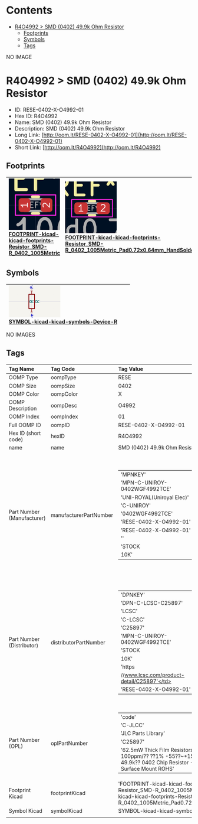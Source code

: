 



Contents
========

* [R4O4992 > SMD (0402) 49.9k Ohm Resistor](#r4o4992--smd-0402-499k-ohm-resistor)
	* [Footprints](#footprints)
	* [Symbols](#symbols)
	* [Tags](#tags)
  
NO IMAGE  
# R4O4992 > SMD (0402) 49.9k Ohm Resistor

- ID: RESE-0402-X-O4992-01
- Hex ID: R4O4992
- Name: SMD (0402) 49.9k Ohm Resistor
- Description: SMD (0402) 49.9k Ohm Resistor
- Long Link: [http://oom.lt/RESE-0402-X-O4992-01](http://oom.lt/RESE-0402-X-O4992-01)
- Short Link: [http://oom.lt/R4O4992](http://oom.lt/R4O4992)

## Footprints
  

|[![](https://raw.githubusercontent.com/oomlout/oomlout_OOMP_eda_V2/main/FOOTPRINT/kicad/kicad-footprints/Resistor_SMD/R_0402_1005Metric/image_140.png)<br>FOOTPRINT-kicad-kicad-footprints-Resistor_SMD-R_0402_1005Metric](https://github.com/oomlout/oomlout_OOMP_eda_V2/tree/main/FOOTPRINT/kicad/kicad-footprints/Resistor_SMD/R_0402_1005Metric/)|[![](https://raw.githubusercontent.com/oomlout/oomlout_OOMP_eda_V2/main/FOOTPRINT/kicad/kicad-footprints/Resistor_SMD/R_0402_1005Metric_Pad0.72x0.64mm_HandSolder/image_140.png)<br>FOOTPRINT-kicad-kicad-footprints-Resistor_SMD-R_0402_1005Metric_Pad0.72x0.64mm_HandSolder](https://github.com/oomlout/oomlout_OOMP_eda_V2/tree/main/FOOTPRINT/kicad/kicad-footprints/Resistor_SMD/R_0402_1005Metric_Pad0.72x0.64mm_HandSolder/)||
| :--- | :--- | :--- |

## Symbols
  

|[![](https://raw.githubusercontent.com/oomlout/oomlout_OOMP_eda_V2/main/SYMBOL/kicad/kicad-symbols/Device/R/image_140.png)<br>SYMBOL-kicad-kicad-symbols-Device-R](https://github.com/oomlout/oomlout_OOMP_eda_V2/tree/main/SYMBOL/kicad/kicad-symbols/Device/R/)|||
| :--- | :--- | :--- |
  
NO IMAGES  
## Tags
  

|Tag Name|Tag Code|Tag Value|
| :--- | :--- | :--- |
|OOMP Type|oompType|RESE|
|OOMP Size|oompSize|0402|
|OOMP Color|oompColor|X|
|OOMP Description|oompDesc|O4992|
|OOMP Index|oompIndex|01|
|Full OOMP ID|oompID|RESE-0402-X-O4992-01|
|Hex ID (short code)|hexID|R4O4992|
|name|name|SMD (0402) 49.9k Ohm Resistor|
|Part Number (Manufacturer)|manufacturerPartNumber|<table><tr><td>'MPNKEY'</td></tr><tr><td> 'MPN-C-UNIROY-0402WGF4992TCE'</td><td> 'MANUFACTURER'</td></tr><tr><td> 'UNI-ROYAL(Uniroyal Elec)'</td><td> 'MANUCODE'</td></tr><tr><td> 'C-UNIROY'</td><td> 'MPN'</td></tr><tr><td> '0402WGF4992TCE'</td><td> 'OOMPIDPARTIAL'</td></tr><tr><td> 'RESE-0402-X-O4992-01'</td><td> 'OOMPID'</td></tr><tr><td> 'RESE-0402-X-O4992-01'</td><td> 'LINK'</td></tr><tr><td> ''</td><td> 'tags'</td></tr><tr><td> 'STOCK</td></tr><tr><td>10K'</td></tr></table></td><td> <table><tr><td>'MPNKEY'</td></tr><tr><td> 'MPN-C-LIZELE-CR0402FF4992G'</td><td> 'MANUFACTURER'</td></tr><tr><td> 'LIZ Elec'</td><td> 'MANUCODE'</td></tr><tr><td> 'C-LIZELE'</td><td> 'MPN'</td></tr><tr><td> 'CR0402FF4992G'</td><td> 'OOMPIDPARTIAL'</td></tr><tr><td> 'RESE-0402-X-O4992-01'</td><td> 'OOMPID'</td></tr><tr><td> 'RESE-0402-X-O4992-01'</td><td> 'LINK'</td></tr><tr><td> ''</td><td> 'tags'</td></tr><tr><td> 'STOCK</td></tr><tr><td>1K'</td></tr></table></td><td> <table><tr><td>'MPNKEY'</td></tr><tr><td> 'MPN-C-RALEC-RTT024992FTH'</td><td> 'MANUFACTURER'</td></tr><tr><td> 'RALEC'</td><td> 'MANUCODE'</td></tr><tr><td> 'C-RALEC'</td><td> 'MPN'</td></tr><tr><td> 'RTT024992FTH'</td><td> 'OOMPIDPARTIAL'</td></tr><tr><td> 'RESE-0402-X-O4992-01'</td><td> 'OOMPID'</td></tr><tr><td> 'RESE-0402-X-O4992-01'</td><td> 'LINK'</td></tr><tr><td> ''</td><td> 'tags'</td></tr><tr><td> </td></tr></table></td><td> <table><tr><td>'MPNKEY'</td></tr><tr><td> 'MPN-C-YAGEO-RC0402FR-0749K9L'</td><td> 'MANUFACTURER'</td></tr><tr><td> 'YAGEO'</td><td> 'MANUCODE'</td></tr><tr><td> 'C-YAGEO'</td><td> 'MPN'</td></tr><tr><td> 'RC0402FR-0749K9L'</td><td> 'OOMPIDPARTIAL'</td></tr><tr><td> 'RESE-0402-X-O4992-01'</td><td> 'OOMPID'</td></tr><tr><td> 'RESE-0402-X-O4992-01'</td><td> 'LINK'</td></tr><tr><td> ''</td><td> 'tags'</td></tr><tr><td> 'STOCK</td></tr><tr><td>10K'</td></tr></table></td><td> <table><tr><td>'MPNKEY'</td></tr><tr><td> 'MPN-C-FHGUAN-RC-02W4992FT'</td><td> 'MANUFACTURER'</td></tr><tr><td> 'FH (Guangdong Fenghua Advanced Tech)'</td><td> 'MANUCODE'</td></tr><tr><td> 'C-FHGUAN'</td><td> 'MPN'</td></tr><tr><td> 'RC-02W4992FT'</td><td> 'OOMPIDPARTIAL'</td></tr><tr><td> 'RESE-0402-X-O4992-01'</td><td> 'OOMPID'</td></tr><tr><td> 'RESE-0402-X-O4992-01'</td><td> 'LINK'</td></tr><tr><td> ''</td><td> 'tags'</td></tr><tr><td> 'STOCK</td></tr><tr><td>1K'</td></tr></table></td><td> <table><tr><td>'MPNKEY'</td></tr><tr><td> 'MPN-C-TAITEC-RM04FTN4992'</td><td> 'MANUFACTURER'</td></tr><tr><td> 'TA-I Tech'</td><td> 'MANUCODE'</td></tr><tr><td> 'C-TAITEC'</td><td> 'MPN'</td></tr><tr><td> 'RM04FTN4992'</td><td> 'OOMPIDPARTIAL'</td></tr><tr><td> 'RESE-0402-X-O4992-01'</td><td> 'OOMPID'</td></tr><tr><td> 'RESE-0402-X-O4992-01'</td><td> 'LINK'</td></tr><tr><td> ''</td><td> 'tags'</td></tr><tr><td> </td></tr></table></td><td> <table><tr><td>'MPNKEY'</td></tr><tr><td> 'MPN-C-WALSIN-WR04X4992FTL'</td><td> 'MANUFACTURER'</td></tr><tr><td> 'Walsin Tech Corp'</td><td> 'MANUCODE'</td></tr><tr><td> 'C-WALSIN'</td><td> 'MPN'</td></tr><tr><td> 'WR04X4992FTL'</td><td> 'OOMPIDPARTIAL'</td></tr><tr><td> 'RESE-0402-X-O4992-01'</td><td> 'OOMPID'</td></tr><tr><td> 'RESE-0402-X-O4992-01'</td><td> 'LINK'</td></tr><tr><td> ''</td><td> 'tags'</td></tr><tr><td> 'STOCK</td></tr><tr><td>1K'</td></tr></table></td><td> <table><tr><td>'MPNKEY'</td></tr><tr><td> 'MPN-C-KOASPE-RK73H1ETTP4992F'</td><td> 'MANUFACTURER'</td></tr><tr><td> 'KOA Speer Elec'</td><td> 'MANUCODE'</td></tr><tr><td> 'C-KOASPE'</td><td> 'MPN'</td></tr><tr><td> 'RK73H1ETTP4992F'</td><td> 'OOMPIDPARTIAL'</td></tr><tr><td> 'RESE-0402-X-O4992-01'</td><td> 'OOMPID'</td></tr><tr><td> 'RESE-0402-X-O4992-01'</td><td> 'LINK'</td></tr><tr><td> ''</td><td> 'tags'</td></tr><tr><td> </td></tr></table></td><td> <table><tr><td>'MPNKEY'</td></tr><tr><td> 'MPN-C-YAGEO-AC0402FR-0749K9L'</td><td> 'MANUFACTURER'</td></tr><tr><td> 'YAGEO'</td><td> 'MANUCODE'</td></tr><tr><td> 'C-YAGEO'</td><td> 'MPN'</td></tr><tr><td> 'AC0402FR-0749K9L'</td><td> 'OOMPIDPARTIAL'</td></tr><tr><td> 'RESE-0402-X-O4992-01'</td><td> 'OOMPID'</td></tr><tr><td> 'RESE-0402-X-O4992-01'</td><td> 'LINK'</td></tr><tr><td> ''</td><td> 'tags'</td></tr><tr><td> 'STOCK</td></tr><tr><td>1K'</td></tr></table></td><td> <table><tr><td>'MPNKEY'</td></tr><tr><td> 'MPN-C-TAITEC-RMS04FT4992'</td><td> 'MANUFACTURER'</td></tr><tr><td> 'TA-I Tech'</td><td> 'MANUCODE'</td></tr><tr><td> 'C-TAITEC'</td><td> 'MPN'</td></tr><tr><td> 'RMS04FT4992'</td><td> 'OOMPIDPARTIAL'</td></tr><tr><td> 'RESE-0402-X-O4992-01'</td><td> 'OOMPID'</td></tr><tr><td> 'RESE-0402-X-O4992-01'</td><td> 'LINK'</td></tr><tr><td> ''</td><td> 'tags'</td></tr><tr><td> 'STOCK</td></tr><tr><td>1K'</td></tr></table></td><td> <table><tr><td>'MPNKEY'</td></tr><tr><td> 'MPN-C-MULTIC-MCMR04X4992FTL'</td><td> 'MANUFACTURER'</td></tr><tr><td> 'Multicomp'</td><td> 'MANUCODE'</td></tr><tr><td> 'C-MULTIC'</td><td> 'MPN'</td></tr><tr><td> 'MCMR04X4992FTL'</td><td> 'OOMPIDPARTIAL'</td></tr><tr><td> 'RESE-0402-X-O4992-01'</td><td> 'OOMPID'</td></tr><tr><td> 'RESE-0402-X-O4992-01'</td><td> 'LINK'</td></tr><tr><td> ''</td><td> 'tags'</td></tr><tr><td> 'STOCK</td></tr><tr><td>1K'</td></tr></table></td><td> <table><tr><td>'MPNKEY'</td></tr><tr><td> 'MPN-C-VIKING-ARG02FTC4992'</td><td> 'MANUFACTURER'</td></tr><tr><td> 'Viking Tech'</td><td> 'MANUCODE'</td></tr><tr><td> 'C-VIKING'</td><td> 'MPN'</td></tr><tr><td> 'ARG02FTC4992'</td><td> 'OOMPIDPARTIAL'</td></tr><tr><td> 'RESE-0402-X-O4992-01'</td><td> 'OOMPID'</td></tr><tr><td> 'RESE-0402-X-O4992-01'</td><td> 'LINK'</td></tr><tr><td> ''</td><td> 'tags'</td></tr><tr><td> </td></tr></table></td><td> <table><tr><td>'MPNKEY'</td></tr><tr><td> 'MPN-C-TYOHM-RMC040249.9K1%N'</td><td> 'MANUFACTURER'</td></tr><tr><td> 'TyoHM'</td><td> 'MANUCODE'</td></tr><tr><td> 'C-TYOHM'</td><td> 'MPN'</td></tr><tr><td> 'RMC040249.9K1%N'</td><td> 'OOMPIDPARTIAL'</td></tr><tr><td> 'RESE-0402-X-O4992-01'</td><td> 'OOMPID'</td></tr><tr><td> 'RESE-0402-X-O4992-01'</td><td> 'LINK'</td></tr><tr><td> ''</td><td> 'tags'</td></tr><tr><td> 'STOCK</td></tr><tr><td>10K'</td></tr></table></td><td> <table><tr><td>'MPNKEY'</td></tr><tr><td> 'MPN-C-VISHAY-CRCW040249K9FKED'</td><td> 'MANUFACTURER'</td></tr><tr><td> 'Vishay Intertech'</td><td> 'MANUCODE'</td></tr><tr><td> 'C-VISHAY'</td><td> 'MPN'</td></tr><tr><td> 'CRCW040249K9FKED'</td><td> 'OOMPIDPARTIAL'</td></tr><tr><td> 'RESE-0402-X-O4992-01'</td><td> 'OOMPID'</td></tr><tr><td> 'RESE-0402-X-O4992-01'</td><td> 'LINK'</td></tr><tr><td> ''</td><td> 'tags'</td></tr><tr><td> </td></tr></table></td><td> <table><tr><td>'MPNKEY'</td></tr><tr><td> 'MPN-C-UNIROY-0402WGD4992TCE'</td><td> 'MANUFACTURER'</td></tr><tr><td> 'UNI-ROYAL(Uniroyal Elec)'</td><td> 'MANUCODE'</td></tr><tr><td> 'C-UNIROY'</td><td> 'MPN'</td></tr><tr><td> '0402WGD4992TCE'</td><td> 'OOMPIDPARTIAL'</td></tr><tr><td> 'RESE-0402-X-O4992-01'</td><td> 'OOMPID'</td></tr><tr><td> 'RESE-0402-X-O4992-01'</td><td> 'LINK'</td></tr><tr><td> ''</td><td> 'tags'</td></tr><tr><td> 'STOCK</td></tr><tr><td>1K'</td></tr></table></td><td> <table><tr><td>'MPNKEY'</td></tr><tr><td> 'MPN-C-VIKING-CR-02FL6--49K9'</td><td> 'MANUFACTURER'</td></tr><tr><td> 'Viking Tech'</td><td> 'MANUCODE'</td></tr><tr><td> 'C-VIKING'</td><td> 'MPN'</td></tr><tr><td> 'CR-02FL6--49K9'</td><td> 'OOMPIDPARTIAL'</td></tr><tr><td> 'RESE-0402-X-O4992-01'</td><td> 'OOMPID'</td></tr><tr><td> 'RESE-0402-X-O4992-01'</td><td> 'LINK'</td></tr><tr><td> ''</td><td> 'tags'</td></tr><tr><td> 'STOCK</td></tr><tr><td>1K'</td></tr></table></td><td> <table><tr><td>'MPNKEY'</td></tr><tr><td> 'MPN-C-PANASO-ERJ2RKF4992X'</td><td> 'MANUFACTURER'</td></tr><tr><td> 'PANASONIC'</td><td> 'MANUCODE'</td></tr><tr><td> 'C-PANASO'</td><td> 'MPN'</td></tr><tr><td> 'ERJ2RKF4992X'</td><td> 'OOMPIDPARTIAL'</td></tr><tr><td> 'RESE-0402-X-O4992-01'</td><td> 'OOMPID'</td></tr><tr><td> 'RESE-0402-X-O4992-01'</td><td> 'LINK'</td></tr><tr><td> ''</td><td> 'tags'</td></tr><tr><td> 'STOCK</td></tr><tr><td>10K'</td></tr></table></td><td> <table><tr><td>'MPNKEY'</td></tr><tr><td> 'MPN-C-YAGEO-AF0402FR-0749K9L'</td><td> 'MANUFACTURER'</td></tr><tr><td> 'YAGEO'</td><td> 'MANUCODE'</td></tr><tr><td> 'C-YAGEO'</td><td> 'MPN'</td></tr><tr><td> 'AF0402FR-0749K9L'</td><td> 'OOMPIDPARTIAL'</td></tr><tr><td> 'RESE-0402-X-O4992-01'</td><td> 'OOMPID'</td></tr><tr><td> 'RESE-0402-X-O4992-01'</td><td> 'LINK'</td></tr><tr><td> ''</td><td> 'tags'</td></tr><tr><td> 'STOCK</td></tr><tr><td>1K'</td></tr></table></td><td> <table><tr><td>'MPNKEY'</td></tr><tr><td> 'MPN-C-YAGEO-RT0402DRE0749K9L'</td><td> 'MANUFACTURER'</td></tr><tr><td> 'YAGEO'</td><td> 'MANUCODE'</td></tr><tr><td> 'C-YAGEO'</td><td> 'MPN'</td></tr><tr><td> 'RT0402DRE0749K9L'</td><td> 'OOMPIDPARTIAL'</td></tr><tr><td> 'RESE-0402-X-O4992-01'</td><td> 'OOMPID'</td></tr><tr><td> 'RESE-0402-X-O4992-01'</td><td> 'LINK'</td></tr><tr><td> ''</td><td> 'tags'</td></tr><tr><td> 'STOCK</td></tr><tr><td>1K'</td></tr></table></td><td> <table><tr><td>'MPNKEY'</td></tr><tr><td> 'MPN-C-EVEROH-CR0402F49K9Q10Z'</td><td> 'MANUFACTURER'</td></tr><tr><td> 'Ever Ohms Tech'</td><td> 'MANUCODE'</td></tr><tr><td> 'C-EVEROH'</td><td> 'MPN'</td></tr><tr><td> 'CR0402F49K9Q10Z'</td><td> 'OOMPIDPARTIAL'</td></tr><tr><td> 'RESE-0402-X-O4992-01'</td><td> 'OOMPID'</td></tr><tr><td> 'RESE-0402-X-O4992-01'</td><td> 'LINK'</td></tr><tr><td> ''</td><td> 'tags'</td></tr><tr><td> </td></tr></table></td><td> <table><tr><td>'MPNKEY'</td></tr><tr><td> 'MPN-C-UNIROY-NQ02WGF4992TCE'</td><td> 'MANUFACTURER'</td></tr><tr><td> 'UNI-ROYAL(Uniroyal Elec)'</td><td> 'MANUCODE'</td></tr><tr><td> 'C-UNIROY'</td><td> 'MPN'</td></tr><tr><td> 'NQ02WGF4992TCE'</td><td> 'OOMPIDPARTIAL'</td></tr><tr><td> 'RESE-0402-X-O4992-01'</td><td> 'OOMPID'</td></tr><tr><td> 'RESE-0402-X-O4992-01'</td><td> 'LINK'</td></tr><tr><td> ''</td><td> 'tags'</td></tr><tr><td> 'STOCK</td></tr><tr><td>1K'</td></tr></table></td><td> <table><tr><td>'MPNKEY'</td></tr><tr><td> 'MPN-C-UNIROY-CQ02WGF4992TCE'</td><td> 'MANUFACTURER'</td></tr><tr><td> 'UNI-ROYAL(Uniroyal Elec)'</td><td> 'MANUCODE'</td></tr><tr><td> 'C-UNIROY'</td><td> 'MPN'</td></tr><tr><td> 'CQ02WGF4992TCE'</td><td> 'OOMPIDPARTIAL'</td></tr><tr><td> 'RESE-0402-X-O4992-01'</td><td> 'OOMPID'</td></tr><tr><td> 'RESE-0402-X-O4992-01'</td><td> 'LINK'</td></tr><tr><td> ''</td><td> 'tags'</td></tr><tr><td> </td></tr></table></td><td> <table><tr><td>'MPNKEY'</td></tr><tr><td> 'MPN-C-VISHAY-TNPW040249K9BHED'</td><td> 'MANUFACTURER'</td></tr><tr><td> 'Vishay Intertech'</td><td> 'MANUCODE'</td></tr><tr><td> 'C-VISHAY'</td><td> 'MPN'</td></tr><tr><td> 'TNPW040249K9BHED'</td><td> 'OOMPIDPARTIAL'</td></tr><tr><td> 'RESE-0402-X-O4992-01'</td><td> 'OOMPID'</td></tr><tr><td> 'RESE-0402-X-O4992-01'</td><td> 'LINK'</td></tr><tr><td> ''</td><td> 'tags'</td></tr><tr><td> </td></tr></table></td><td> <table><tr><td>'MPNKEY'</td></tr><tr><td> 'MPN-C-SUSUMU-RG1005N-4992-B-T5'</td><td> 'MANUFACTURER'</td></tr><tr><td> 'SUSUMU'</td><td> 'MANUCODE'</td></tr><tr><td> 'C-SUSUMU'</td><td> 'MPN'</td></tr><tr><td> 'RG1005N-4992-B-T5'</td><td> 'OOMPIDPARTIAL'</td></tr><tr><td> 'RESE-0402-X-O4992-01'</td><td> 'OOMPID'</td></tr><tr><td> 'RESE-0402-X-O4992-01'</td><td> 'LINK'</td></tr><tr><td> ''</td><td> 'tags'</td></tr><tr><td> </td></tr></table></td><td> <table><tr><td>'MPNKEY'</td></tr><tr><td> 'MPN-C-PANASO-ERA-2AEB4992X'</td><td> 'MANUFACTURER'</td></tr><tr><td> 'PANASONIC'</td><td> 'MANUCODE'</td></tr><tr><td> 'C-PANASO'</td><td> 'MPN'</td></tr><tr><td> 'ERA-2AEB4992X'</td><td> 'OOMPIDPARTIAL'</td></tr><tr><td> 'RESE-0402-X-O4992-01'</td><td> 'OOMPID'</td></tr><tr><td> 'RESE-0402-X-O4992-01'</td><td> 'LINK'</td></tr><tr><td> ''</td><td> 'tags'</td></tr><tr><td> </td></tr></table></td><td> <table><tr><td>'MPNKEY'</td></tr><tr><td> 'MPN-C-VISHAY-TNPW040249K9BEED'</td><td> 'MANUFACTURER'</td></tr><tr><td> 'Vishay Intertech'</td><td> 'MANUCODE'</td></tr><tr><td> 'C-VISHAY'</td><td> 'MPN'</td></tr><tr><td> 'TNPW040249K9BEED'</td><td> 'OOMPIDPARTIAL'</td></tr><tr><td> 'RESE-0402-X-O4992-01'</td><td> 'OOMPID'</td></tr><tr><td> 'RESE-0402-X-O4992-01'</td><td> 'LINK'</td></tr><tr><td> ''</td><td> 'tags'</td></tr><tr><td> </td></tr></table></td><td> <table><tr><td>'MPNKEY'</td></tr><tr><td> 'MPN-C-SUSUMU-RR0510P-4992-D'</td><td> 'MANUFACTURER'</td></tr><tr><td> 'SUSUMU'</td><td> 'MANUCODE'</td></tr><tr><td> 'C-SUSUMU'</td><td> 'MPN'</td></tr><tr><td> 'RR0510P-4992-D'</td><td> 'OOMPIDPARTIAL'</td></tr><tr><td> 'RESE-0402-X-O4992-01'</td><td> 'OOMPID'</td></tr><tr><td> 'RESE-0402-X-O4992-01'</td><td> 'LINK'</td></tr><tr><td> ''</td><td> 'tags'</td></tr><tr><td> </td></tr></table></td><td> <table><tr><td>'MPNKEY'</td></tr><tr><td> 'MPN-C-TECONN-RN73C1E49K9BTD'</td><td> 'MANUFACTURER'</td></tr><tr><td> 'TE Connectivity'</td><td> 'MANUCODE'</td></tr><tr><td> 'C-TECONN'</td><td> 'MPN'</td></tr><tr><td> 'RN73C1E49K9BTD'</td><td> 'OOMPIDPARTIAL'</td></tr><tr><td> 'RESE-0402-X-O4992-01'</td><td> 'OOMPID'</td></tr><tr><td> 'RESE-0402-X-O4992-01'</td><td> 'LINK'</td></tr><tr><td> ''</td><td> 'tags'</td></tr><tr><td> </td></tr></table></td><td> <table><tr><td>'MPNKEY'</td></tr><tr><td> 'MPN-C-TECONN-CPF0402B49K9E1'</td><td> 'MANUFACTURER'</td></tr><tr><td> 'TE Connectivity'</td><td> 'MANUCODE'</td></tr><tr><td> 'C-TECONN'</td><td> 'MPN'</td></tr><tr><td> 'CPF0402B49K9E1'</td><td> 'OOMPIDPARTIAL'</td></tr><tr><td> 'RESE-0402-X-O4992-01'</td><td> 'OOMPID'</td></tr><tr><td> 'RESE-0402-X-O4992-01'</td><td> 'LINK'</td></tr><tr><td> ''</td><td> 'tags'</td></tr><tr><td> </td></tr></table></td><td> <table><tr><td>'MPNKEY'</td></tr><tr><td> 'MPN-C-BOURNS-CR0402-FX-4992GLF'</td><td> 'MANUFACTURER'</td></tr><tr><td> 'BOURNS'</td><td> 'MANUCODE'</td></tr><tr><td> 'C-BOURNS'</td><td> 'MPN'</td></tr><tr><td> 'CR0402-FX-4992GLF'</td><td> 'OOMPIDPARTIAL'</td></tr><tr><td> 'RESE-0402-X-O4992-01'</td><td> 'OOMPID'</td></tr><tr><td> 'RESE-0402-X-O4992-01'</td><td> 'LINK'</td></tr><tr><td> ''</td><td> 'tags'</td></tr><tr><td> </td></tr></table></td><td> <table><tr><td>'MPNKEY'</td></tr><tr><td> 'MPN-C-SUSUMU-RG1005P-4992-B-T5'</td><td> 'MANUFACTURER'</td></tr><tr><td> 'SUSUMU'</td><td> 'MANUCODE'</td></tr><tr><td> 'C-SUSUMU'</td><td> 'MPN'</td></tr><tr><td> 'RG1005P-4992-B-T5'</td><td> 'OOMPIDPARTIAL'</td></tr><tr><td> 'RESE-0402-X-O4992-01'</td><td> 'OOMPID'</td></tr><tr><td> 'RESE-0402-X-O4992-01'</td><td> 'LINK'</td></tr><tr><td> ''</td><td> 'tags'</td></tr><tr><td> </td></tr></table></td><td> <table><tr><td>'MPNKEY'</td></tr><tr><td> 'MPN-C-TECONN-RP73PF1E49K9BTD'</td><td> 'MANUFACTURER'</td></tr><tr><td> 'TE Connectivity'</td><td> 'MANUCODE'</td></tr><tr><td> 'C-TECONN'</td><td> 'MPN'</td></tr><tr><td> 'RP73PF1E49K9BTD'</td><td> 'OOMPIDPARTIAL'</td></tr><tr><td> 'RESE-0402-X-O4992-01'</td><td> 'OOMPID'</td></tr><tr><td> 'RESE-0402-X-O4992-01'</td><td> 'LINK'</td></tr><tr><td> ''</td><td> 'tags'</td></tr><tr><td> </td></tr></table></td><td> <table><tr><td>'MPNKEY'</td></tr><tr><td> 'MPN-C-VISHAY-RCS040249K9FKED'</td><td> 'MANUFACTURER'</td></tr><tr><td> 'Vishay Intertech'</td><td> 'MANUCODE'</td></tr><tr><td> 'C-VISHAY'</td><td> 'MPN'</td></tr><tr><td> 'RCS040249K9FKED'</td><td> 'OOMPIDPARTIAL'</td></tr><tr><td> 'RESE-0402-X-O4992-01'</td><td> 'OOMPID'</td></tr><tr><td> 'RESE-0402-X-O4992-01'</td><td> 'LINK'</td></tr><tr><td> ''</td><td> 'tags'</td></tr><tr><td> </td></tr></table></td><td> <table><tr><td>'MPNKEY'</td></tr><tr><td> 'MPN-C-TECONN-CPF0402B49K9E'</td><td> 'MANUFACTURER'</td></tr><tr><td> 'TE Connectivity'</td><td> 'MANUCODE'</td></tr><tr><td> 'C-TECONN'</td><td> 'MPN'</td></tr><tr><td> 'CPF0402B49K9E'</td><td> 'OOMPIDPARTIAL'</td></tr><tr><td> 'RESE-0402-X-O4992-01'</td><td> 'OOMPID'</td></tr><tr><td> 'RESE-0402-X-O4992-01'</td><td> 'LINK'</td></tr><tr><td> ''</td><td> 'tags'</td></tr><tr><td> </td></tr></table></td><td> <table><tr><td>'MPNKEY'</td></tr><tr><td> 'MPN-C-VISHAY-TNPW040249K9BYEP'</td><td> 'MANUFACTURER'</td></tr><tr><td> 'Vishay Intertech'</td><td> 'MANUCODE'</td></tr><tr><td> 'C-VISHAY'</td><td> 'MPN'</td></tr><tr><td> 'TNPW040249K9BYEP'</td><td> 'OOMPIDPARTIAL'</td></tr><tr><td> 'RESE-0402-X-O4992-01'</td><td> 'OOMPID'</td></tr><tr><td> 'RESE-0402-X-O4992-01'</td><td> 'LINK'</td></tr><tr><td> ''</td><td> 'tags'</td></tr><tr><td> </td></tr></table></td><td> <table><tr><td>'MPNKEY'</td></tr><tr><td> 'MPN-C-BOURNS-CR0402AFX-4992GAS'</td><td> 'MANUFACTURER'</td></tr><tr><td> 'BOURNS'</td><td> 'MANUCODE'</td></tr><tr><td> 'C-BOURNS'</td><td> 'MPN'</td></tr><tr><td> 'CR0402AFX-4992GAS'</td><td> 'OOMPIDPARTIAL'</td></tr><tr><td> 'RESE-0402-X-O4992-01'</td><td> 'OOMPID'</td></tr><tr><td> 'RESE-0402-X-O4992-01'</td><td> 'LINK'</td></tr><tr><td> ''</td><td> 'tags'</td></tr><tr><td> </td></tr></table></td><td> <table><tr><td>'MPNKEY'</td></tr><tr><td> 'MPN-C-YAGEO-AA0402FR-0749K9L'</td><td> 'MANUFACTURER'</td></tr><tr><td> 'YAGEO'</td><td> 'MANUCODE'</td></tr><tr><td> 'C-YAGEO'</td><td> 'MPN'</td></tr><tr><td> 'AA0402FR-0749K9L'</td><td> 'OOMPIDPARTIAL'</td></tr><tr><td> 'RESE-0402-X-O4992-01'</td><td> 'OOMPID'</td></tr><tr><td> 'RESE-0402-X-O4992-01'</td><td> 'LINK'</td></tr><tr><td> ''</td><td> 'tags'</td></tr><tr><td> </td></tr></table></td><td> <table><tr><td>'MPNKEY'</td></tr><tr><td> 'MPN-C-SUSUMU-RG1005P-4992-D-T10'</td><td> 'MANUFACTURER'</td></tr><tr><td> 'SUSUMU'</td><td> 'MANUCODE'</td></tr><tr><td> 'C-SUSUMU'</td><td> 'MPN'</td></tr><tr><td> 'RG1005P-4992-D-T10'</td><td> 'OOMPIDPARTIAL'</td></tr><tr><td> 'RESE-0402-X-O4992-01'</td><td> 'OOMPID'</td></tr><tr><td> 'RESE-0402-X-O4992-01'</td><td> 'LINK'</td></tr><tr><td> ''</td><td> 'tags'</td></tr><tr><td> </td></tr></table></td><td> <table><tr><td>'MPNKEY'</td></tr><tr><td> 'MPN-C-PANASO-ERJ-U02D4992X'</td><td> 'MANUFACTURER'</td></tr><tr><td> 'PANASONIC'</td><td> 'MANUCODE'</td></tr><tr><td> 'C-PANASO'</td><td> 'MPN'</td></tr><tr><td> 'ERJ-U02D4992X'</td><td> 'OOMPIDPARTIAL'</td></tr><tr><td> 'RESE-0402-X-O4992-01'</td><td> 'OOMPID'</td></tr><tr><td> 'RESE-0402-X-O4992-01'</td><td> 'LINK'</td></tr><tr><td> ''</td><td> 'tags'</td></tr><tr><td> </td></tr></table></td><td> <table><tr><td>'MPNKEY'</td></tr><tr><td> 'MPN-C-YAGEO-RT0402FRD0749K9L'</td><td> 'MANUFACTURER'</td></tr><tr><td> 'YAGEO'</td><td> 'MANUCODE'</td></tr><tr><td> 'C-YAGEO'</td><td> 'MPN'</td></tr><tr><td> 'RT0402FRD0749K9L'</td><td> 'OOMPIDPARTIAL'</td></tr><tr><td> 'RESE-0402-X-O4992-01'</td><td> 'OOMPID'</td></tr><tr><td> 'RESE-0402-X-O4992-01'</td><td> 'LINK'</td></tr><tr><td> ''</td><td> 'tags'</td></tr><tr><td> </td></tr></table></td><td> <table><tr><td>'MPNKEY'</td></tr><tr><td> 'MPN-C-RESIST-PTFR0402B49K9N9'</td><td> 'MANUFACTURER'</td></tr><tr><td> 'Resistor.Today'</td><td> 'MANUCODE'</td></tr><tr><td> 'C-RESIST'</td><td> 'MPN'</td></tr><tr><td> 'PTFR0402B49K9N9'</td><td> 'OOMPIDPARTIAL'</td></tr><tr><td> 'RESE-0402-X-O4992-01'</td><td> 'OOMPID'</td></tr><tr><td> 'RESE-0402-X-O4992-01'</td><td> 'LINK'</td></tr><tr><td> ''</td><td> 'tags'</td></tr><tr><td> 'STOCK</td></tr><tr><td>1K'</td></tr></table>|
|Part Number (Distributor)|distributorPartNumber|<table><tr><td>'DPNKEY'</td></tr><tr><td> 'DPN-C-LCSC-C25897'</td><td> 'DISTRIBUTOR'</td></tr><tr><td> 'LCSC'</td><td> 'DISTRCODE'</td></tr><tr><td> 'C-LCSC'</td><td> 'DPN'</td></tr><tr><td> 'C25897'</td><td> 'MPN'</td></tr><tr><td> 'MPN-C-UNIROY-0402WGF4992TCE'</td><td> 'TAGS'</td></tr><tr><td> 'STOCK</td></tr><tr><td>10K'</td><td> 'LINK'</td></tr><tr><td> 'https</td></tr><tr><td>//www.lcsc.com/product-detail/C25897'</td><td> 'OOMPID'</td></tr><tr><td> 'RESE-0402-X-O4992-01'</td></tr></table></td><td> <table><tr><td>'DPNKEY'</td></tr><tr><td> 'DPN-C-LCSC-C100457'</td><td> 'DISTRIBUTOR'</td></tr><tr><td> 'LCSC'</td><td> 'DISTRCODE'</td></tr><tr><td> 'C-LCSC'</td><td> 'DPN'</td></tr><tr><td> 'C100457'</td><td> 'MPN'</td></tr><tr><td> 'MPN-C-LIZELE-CR0402FF4992G'</td><td> 'TAGS'</td></tr><tr><td> 'STOCK</td></tr><tr><td>1K'</td><td> 'LINK'</td></tr><tr><td> 'https</td></tr><tr><td>//www.lcsc.com/product-detail/C100457'</td><td> 'OOMPID'</td></tr><tr><td> 'RESE-0402-X-O4992-01'</td></tr></table></td><td> <table><tr><td>'DPNKEY'</td></tr><tr><td> 'DPN-C-LCSC-C103072'</td><td> 'DISTRIBUTOR'</td></tr><tr><td> 'LCSC'</td><td> 'DISTRCODE'</td></tr><tr><td> 'C-LCSC'</td><td> 'DPN'</td></tr><tr><td> 'C103072'</td><td> 'MPN'</td></tr><tr><td> 'MPN-C-RALEC-RTT024992FTH'</td><td> 'TAGS'</td></tr><tr><td> </td><td> 'LINK'</td></tr><tr><td> 'https</td></tr><tr><td>//www.lcsc.com/product-detail/C103072'</td><td> 'OOMPID'</td></tr><tr><td> 'RESE-0402-X-O4992-01'</td></tr></table></td><td> <table><tr><td>'DPNKEY'</td></tr><tr><td> 'DPN-C-LCSC-C137969'</td><td> 'DISTRIBUTOR'</td></tr><tr><td> 'LCSC'</td><td> 'DISTRCODE'</td></tr><tr><td> 'C-LCSC'</td><td> 'DPN'</td></tr><tr><td> 'C137969'</td><td> 'MPN'</td></tr><tr><td> 'MPN-C-YAGEO-RC0402FR-0749K9L'</td><td> 'TAGS'</td></tr><tr><td> 'STOCK</td></tr><tr><td>10K'</td><td> 'LINK'</td></tr><tr><td> 'https</td></tr><tr><td>//www.lcsc.com/product-detail/C137969'</td><td> 'OOMPID'</td></tr><tr><td> 'RESE-0402-X-O4992-01'</td></tr></table></td><td> <table><tr><td>'DPNKEY'</td></tr><tr><td> 'DPN-C-LCSC-C140148'</td><td> 'DISTRIBUTOR'</td></tr><tr><td> 'LCSC'</td><td> 'DISTRCODE'</td></tr><tr><td> 'C-LCSC'</td><td> 'DPN'</td></tr><tr><td> 'C140148'</td><td> 'MPN'</td></tr><tr><td> 'MPN-C-FHGUAN-RC-02W4992FT'</td><td> 'TAGS'</td></tr><tr><td> 'STOCK</td></tr><tr><td>1K'</td><td> 'LINK'</td></tr><tr><td> 'https</td></tr><tr><td>//www.lcsc.com/product-detail/C140148'</td><td> 'OOMPID'</td></tr><tr><td> 'RESE-0402-X-O4992-01'</td></tr></table></td><td> <table><tr><td>'DPNKEY'</td></tr><tr><td> 'DPN-C-LCSC-C156110'</td><td> 'DISTRIBUTOR'</td></tr><tr><td> 'LCSC'</td><td> 'DISTRCODE'</td></tr><tr><td> 'C-LCSC'</td><td> 'DPN'</td></tr><tr><td> 'C156110'</td><td> 'MPN'</td></tr><tr><td> 'MPN-C-TAITEC-RM04FTN4992'</td><td> 'TAGS'</td></tr><tr><td> </td><td> 'LINK'</td></tr><tr><td> 'https</td></tr><tr><td>//www.lcsc.com/product-detail/C156110'</td><td> 'OOMPID'</td></tr><tr><td> 'RESE-0402-X-O4992-01'</td></tr></table></td><td> <table><tr><td>'DPNKEY'</td></tr><tr><td> 'DPN-C-LCSC-C168234'</td><td> 'DISTRIBUTOR'</td></tr><tr><td> 'LCSC'</td><td> 'DISTRCODE'</td></tr><tr><td> 'C-LCSC'</td><td> 'DPN'</td></tr><tr><td> 'C168234'</td><td> 'MPN'</td></tr><tr><td> 'MPN-C-WALSIN-WR04X4992FTL'</td><td> 'TAGS'</td></tr><tr><td> 'STOCK</td></tr><tr><td>1K'</td><td> 'LINK'</td></tr><tr><td> 'https</td></tr><tr><td>//www.lcsc.com/product-detail/C168234'</td><td> 'OOMPID'</td></tr><tr><td> 'RESE-0402-X-O4992-01'</td></tr></table></td><td> <table><tr><td>'DPNKEY'</td></tr><tr><td> 'DPN-C-LCSC-C173335'</td><td> 'DISTRIBUTOR'</td></tr><tr><td> 'LCSC'</td><td> 'DISTRCODE'</td></tr><tr><td> 'C-LCSC'</td><td> 'DPN'</td></tr><tr><td> 'C173335'</td><td> 'MPN'</td></tr><tr><td> 'MPN-C-KOASPE-RK73H1ETTP4992F'</td><td> 'TAGS'</td></tr><tr><td> </td><td> 'LINK'</td></tr><tr><td> 'https</td></tr><tr><td>//www.lcsc.com/product-detail/C173335'</td><td> 'OOMPID'</td></tr><tr><td> 'RESE-0402-X-O4992-01'</td></tr></table></td><td> <table><tr><td>'DPNKEY'</td></tr><tr><td> 'DPN-C-LCSC-C174365'</td><td> 'DISTRIBUTOR'</td></tr><tr><td> 'LCSC'</td><td> 'DISTRCODE'</td></tr><tr><td> 'C-LCSC'</td><td> 'DPN'</td></tr><tr><td> 'C174365'</td><td> 'MPN'</td></tr><tr><td> 'MPN-C-YAGEO-AC0402FR-0749K9L'</td><td> 'TAGS'</td></tr><tr><td> 'STOCK</td></tr><tr><td>1K'</td><td> 'LINK'</td></tr><tr><td> 'https</td></tr><tr><td>//www.lcsc.com/product-detail/C174365'</td><td> 'OOMPID'</td></tr><tr><td> 'RESE-0402-X-O4992-01'</td></tr></table></td><td> <table><tr><td>'DPNKEY'</td></tr><tr><td> 'DPN-C-LCSC-C208898'</td><td> 'DISTRIBUTOR'</td></tr><tr><td> 'LCSC'</td><td> 'DISTRCODE'</td></tr><tr><td> 'C-LCSC'</td><td> 'DPN'</td></tr><tr><td> 'C208898'</td><td> 'MPN'</td></tr><tr><td> 'MPN-C-TAITEC-RMS04FT4992'</td><td> 'TAGS'</td></tr><tr><td> 'STOCK</td></tr><tr><td>1K'</td><td> 'LINK'</td></tr><tr><td> 'https</td></tr><tr><td>//www.lcsc.com/product-detail/C208898'</td><td> 'OOMPID'</td></tr><tr><td> 'RESE-0402-X-O4992-01'</td></tr></table></td><td> <table><tr><td>'DPNKEY'</td></tr><tr><td> 'DPN-C-LCSC-C241120'</td><td> 'DISTRIBUTOR'</td></tr><tr><td> 'LCSC'</td><td> 'DISTRCODE'</td></tr><tr><td> 'C-LCSC'</td><td> 'DPN'</td></tr><tr><td> 'C241120'</td><td> 'MPN'</td></tr><tr><td> 'MPN-C-MULTIC-MCMR04X4992FTL'</td><td> 'TAGS'</td></tr><tr><td> 'STOCK</td></tr><tr><td>1K'</td><td> 'LINK'</td></tr><tr><td> 'https</td></tr><tr><td>//www.lcsc.com/product-detail/C241120'</td><td> 'OOMPID'</td></tr><tr><td> 'RESE-0402-X-O4992-01'</td></tr></table></td><td> <table><tr><td>'DPNKEY'</td></tr><tr><td> 'DPN-C-LCSC-C284595'</td><td> 'DISTRIBUTOR'</td></tr><tr><td> 'LCSC'</td><td> 'DISTRCODE'</td></tr><tr><td> 'C-LCSC'</td><td> 'DPN'</td></tr><tr><td> 'C284595'</td><td> 'MPN'</td></tr><tr><td> 'MPN-C-VIKING-ARG02FTC4992'</td><td> 'TAGS'</td></tr><tr><td> </td><td> 'LINK'</td></tr><tr><td> 'https</td></tr><tr><td>//www.lcsc.com/product-detail/C284595'</td><td> 'OOMPID'</td></tr><tr><td> 'RESE-0402-X-O4992-01'</td></tr></table></td><td> <table><tr><td>'DPNKEY'</td></tr><tr><td> 'DPN-C-LCSC-C325573'</td><td> 'DISTRIBUTOR'</td></tr><tr><td> 'LCSC'</td><td> 'DISTRCODE'</td></tr><tr><td> 'C-LCSC'</td><td> 'DPN'</td></tr><tr><td> 'C325573'</td><td> 'MPN'</td></tr><tr><td> 'MPN-C-TYOHM-RMC040249.9K1%N'</td><td> 'TAGS'</td></tr><tr><td> 'STOCK</td></tr><tr><td>10K'</td><td> 'LINK'</td></tr><tr><td> 'https</td></tr><tr><td>//www.lcsc.com/product-detail/C325573'</td><td> 'OOMPID'</td></tr><tr><td> 'RESE-0402-X-O4992-01'</td></tr></table></td><td> <table><tr><td>'DPNKEY'</td></tr><tr><td> 'DPN-C-LCSC-C350874'</td><td> 'DISTRIBUTOR'</td></tr><tr><td> 'LCSC'</td><td> 'DISTRCODE'</td></tr><tr><td> 'C-LCSC'</td><td> 'DPN'</td></tr><tr><td> 'C350874'</td><td> 'MPN'</td></tr><tr><td> 'MPN-C-VISHAY-CRCW040249K9FKED'</td><td> 'TAGS'</td></tr><tr><td> </td><td> 'LINK'</td></tr><tr><td> 'https</td></tr><tr><td>//www.lcsc.com/product-detail/C350874'</td><td> 'OOMPID'</td></tr><tr><td> 'RESE-0402-X-O4992-01'</td></tr></table></td><td> <table><tr><td>'DPNKEY'</td></tr><tr><td> 'DPN-C-LCSC-C407729'</td><td> 'DISTRIBUTOR'</td></tr><tr><td> 'LCSC'</td><td> 'DISTRCODE'</td></tr><tr><td> 'C-LCSC'</td><td> 'DPN'</td></tr><tr><td> 'C407729'</td><td> 'MPN'</td></tr><tr><td> 'MPN-C-UNIROY-0402WGD4992TCE'</td><td> 'TAGS'</td></tr><tr><td> 'STOCK</td></tr><tr><td>1K'</td><td> 'LINK'</td></tr><tr><td> 'https</td></tr><tr><td>//www.lcsc.com/product-detail/C407729'</td><td> 'OOMPID'</td></tr><tr><td> 'RESE-0402-X-O4992-01'</td></tr></table></td><td> <table><tr><td>'DPNKEY'</td></tr><tr><td> 'DPN-C-LCSC-C409696'</td><td> 'DISTRIBUTOR'</td></tr><tr><td> 'LCSC'</td><td> 'DISTRCODE'</td></tr><tr><td> 'C-LCSC'</td><td> 'DPN'</td></tr><tr><td> 'C409696'</td><td> 'MPN'</td></tr><tr><td> 'MPN-C-VIKING-CR-02FL6--49K9'</td><td> 'TAGS'</td></tr><tr><td> 'STOCK</td></tr><tr><td>1K'</td><td> 'LINK'</td></tr><tr><td> 'https</td></tr><tr><td>//www.lcsc.com/product-detail/C409696'</td><td> 'OOMPID'</td></tr><tr><td> 'RESE-0402-X-O4992-01'</td></tr></table></td><td> <table><tr><td>'DPNKEY'</td></tr><tr><td> 'DPN-C-LCSC-C409918'</td><td> 'DISTRIBUTOR'</td></tr><tr><td> 'LCSC'</td><td> 'DISTRCODE'</td></tr><tr><td> 'C-LCSC'</td><td> 'DPN'</td></tr><tr><td> 'C409918'</td><td> 'MPN'</td></tr><tr><td> 'MPN-C-PANASO-ERJ2RKF4992X'</td><td> 'TAGS'</td></tr><tr><td> 'STOCK</td></tr><tr><td>10K'</td><td> 'LINK'</td></tr><tr><td> 'https</td></tr><tr><td>//www.lcsc.com/product-detail/C409918'</td><td> 'OOMPID'</td></tr><tr><td> 'RESE-0402-X-O4992-01'</td></tr></table></td><td> <table><tr><td>'DPNKEY'</td></tr><tr><td> 'DPN-C-LCSC-C705030'</td><td> 'DISTRIBUTOR'</td></tr><tr><td> 'LCSC'</td><td> 'DISTRCODE'</td></tr><tr><td> 'C-LCSC'</td><td> 'DPN'</td></tr><tr><td> 'C705030'</td><td> 'MPN'</td></tr><tr><td> 'MPN-C-YAGEO-AF0402FR-0749K9L'</td><td> 'TAGS'</td></tr><tr><td> 'STOCK</td></tr><tr><td>1K'</td><td> 'LINK'</td></tr><tr><td> 'https</td></tr><tr><td>//www.lcsc.com/product-detail/C705030'</td><td> 'OOMPID'</td></tr><tr><td> 'RESE-0402-X-O4992-01'</td></tr></table></td><td> <table><tr><td>'DPNKEY'</td></tr><tr><td> 'DPN-C-LCSC-C728575'</td><td> 'DISTRIBUTOR'</td></tr><tr><td> 'LCSC'</td><td> 'DISTRCODE'</td></tr><tr><td> 'C-LCSC'</td><td> 'DPN'</td></tr><tr><td> 'C728575'</td><td> 'MPN'</td></tr><tr><td> 'MPN-C-YAGEO-RT0402DRE0749K9L'</td><td> 'TAGS'</td></tr><tr><td> 'STOCK</td></tr><tr><td>1K'</td><td> 'LINK'</td></tr><tr><td> 'https</td></tr><tr><td>//www.lcsc.com/product-detail/C728575'</td><td> 'OOMPID'</td></tr><tr><td> 'RESE-0402-X-O4992-01'</td></tr></table></td><td> <table><tr><td>'DPNKEY'</td></tr><tr><td> 'DPN-C-LCSC-C881067'</td><td> 'DISTRIBUTOR'</td></tr><tr><td> 'LCSC'</td><td> 'DISTRCODE'</td></tr><tr><td> 'C-LCSC'</td><td> 'DPN'</td></tr><tr><td> 'C881067'</td><td> 'MPN'</td></tr><tr><td> 'MPN-C-EVEROH-CR0402F49K9Q10Z'</td><td> 'TAGS'</td></tr><tr><td> </td><td> 'LINK'</td></tr><tr><td> 'https</td></tr><tr><td>//www.lcsc.com/product-detail/C881067'</td><td> 'OOMPID'</td></tr><tr><td> 'RESE-0402-X-O4992-01'</td></tr></table></td><td> <table><tr><td>'DPNKEY'</td></tr><tr><td> 'DPN-C-LCSC-C965253'</td><td> 'DISTRIBUTOR'</td></tr><tr><td> 'LCSC'</td><td> 'DISTRCODE'</td></tr><tr><td> 'C-LCSC'</td><td> 'DPN'</td></tr><tr><td> 'C965253'</td><td> 'MPN'</td></tr><tr><td> 'MPN-C-UNIROY-NQ02WGF4992TCE'</td><td> 'TAGS'</td></tr><tr><td> 'STOCK</td></tr><tr><td>1K'</td><td> 'LINK'</td></tr><tr><td> 'https</td></tr><tr><td>//www.lcsc.com/product-detail/C965253'</td><td> 'OOMPID'</td></tr><tr><td> 'RESE-0402-X-O4992-01'</td></tr></table></td><td> <table><tr><td>'DPNKEY'</td></tr><tr><td> 'DPN-C-LCSC-C966774'</td><td> 'DISTRIBUTOR'</td></tr><tr><td> 'LCSC'</td><td> 'DISTRCODE'</td></tr><tr><td> 'C-LCSC'</td><td> 'DPN'</td></tr><tr><td> 'C966774'</td><td> 'MPN'</td></tr><tr><td> 'MPN-C-UNIROY-CQ02WGF4992TCE'</td><td> 'TAGS'</td></tr><tr><td> </td><td> 'LINK'</td></tr><tr><td> 'https</td></tr><tr><td>//www.lcsc.com/product-detail/C966774'</td><td> 'OOMPID'</td></tr><tr><td> 'RESE-0402-X-O4992-01'</td></tr></table></td><td> <table><tr><td>'DPNKEY'</td></tr><tr><td> 'DPN-C-LCSC-C1714847'</td><td> 'DISTRIBUTOR'</td></tr><tr><td> 'LCSC'</td><td> 'DISTRCODE'</td></tr><tr><td> 'C-LCSC'</td><td> 'DPN'</td></tr><tr><td> 'C1714847'</td><td> 'MPN'</td></tr><tr><td> 'MPN-C-VISHAY-TNPW040249K9BHED'</td><td> 'TAGS'</td></tr><tr><td> </td><td> 'LINK'</td></tr><tr><td> 'https</td></tr><tr><td>//www.lcsc.com/product-detail/C1714847'</td><td> 'OOMPID'</td></tr><tr><td> 'RESE-0402-X-O4992-01'</td></tr></table></td><td> <table><tr><td>'DPNKEY'</td></tr><tr><td> 'DPN-C-LCSC-C1726236'</td><td> 'DISTRIBUTOR'</td></tr><tr><td> 'LCSC'</td><td> 'DISTRCODE'</td></tr><tr><td> 'C-LCSC'</td><td> 'DPN'</td></tr><tr><td> 'C1726236'</td><td> 'MPN'</td></tr><tr><td> 'MPN-C-SUSUMU-RG1005N-4992-B-T5'</td><td> 'TAGS'</td></tr><tr><td> </td><td> 'LINK'</td></tr><tr><td> 'https</td></tr><tr><td>//www.lcsc.com/product-detail/C1726236'</td><td> 'OOMPID'</td></tr><tr><td> 'RESE-0402-X-O4992-01'</td></tr></table></td><td> <table><tr><td>'DPNKEY'</td></tr><tr><td> 'DPN-C-LCSC-C2073457'</td><td> 'DISTRIBUTOR'</td></tr><tr><td> 'LCSC'</td><td> 'DISTRCODE'</td></tr><tr><td> 'C-LCSC'</td><td> 'DPN'</td></tr><tr><td> 'C2073457'</td><td> 'MPN'</td></tr><tr><td> 'MPN-C-PANASO-ERA-2AEB4992X'</td><td> 'TAGS'</td></tr><tr><td> </td><td> 'LINK'</td></tr><tr><td> 'https</td></tr><tr><td>//www.lcsc.com/product-detail/C2073457'</td><td> 'OOMPID'</td></tr><tr><td> 'RESE-0402-X-O4992-01'</td></tr></table></td><td> <table><tr><td>'DPNKEY'</td></tr><tr><td> 'DPN-C-LCSC-C2073510'</td><td> 'DISTRIBUTOR'</td></tr><tr><td> 'LCSC'</td><td> 'DISTRCODE'</td></tr><tr><td> 'C-LCSC'</td><td> 'DPN'</td></tr><tr><td> 'C2073510'</td><td> 'MPN'</td></tr><tr><td> 'MPN-C-VISHAY-TNPW040249K9BEED'</td><td> 'TAGS'</td></tr><tr><td> </td><td> 'LINK'</td></tr><tr><td> 'https</td></tr><tr><td>//www.lcsc.com/product-detail/C2073510'</td><td> 'OOMPID'</td></tr><tr><td> 'RESE-0402-X-O4992-01'</td></tr></table></td><td> <table><tr><td>'DPNKEY'</td></tr><tr><td> 'DPN-C-LCSC-C2074011'</td><td> 'DISTRIBUTOR'</td></tr><tr><td> 'LCSC'</td><td> 'DISTRCODE'</td></tr><tr><td> 'C-LCSC'</td><td> 'DPN'</td></tr><tr><td> 'C2074011'</td><td> 'MPN'</td></tr><tr><td> 'MPN-C-SUSUMU-RR0510P-4992-D'</td><td> 'TAGS'</td></tr><tr><td> </td><td> 'LINK'</td></tr><tr><td> 'https</td></tr><tr><td>//www.lcsc.com/product-detail/C2074011'</td><td> 'OOMPID'</td></tr><tr><td> 'RESE-0402-X-O4992-01'</td></tr></table></td><td> <table><tr><td>'DPNKEY'</td></tr><tr><td> 'DPN-C-LCSC-C2075912'</td><td> 'DISTRIBUTOR'</td></tr><tr><td> 'LCSC'</td><td> 'DISTRCODE'</td></tr><tr><td> 'C-LCSC'</td><td> 'DPN'</td></tr><tr><td> 'C2075912'</td><td> 'MPN'</td></tr><tr><td> 'MPN-C-TECONN-RN73C1E49K9BTD'</td><td> 'TAGS'</td></tr><tr><td> </td><td> 'LINK'</td></tr><tr><td> 'https</td></tr><tr><td>//www.lcsc.com/product-detail/C2075912'</td><td> 'OOMPID'</td></tr><tr><td> 'RESE-0402-X-O4992-01'</td></tr></table></td><td> <table><tr><td>'DPNKEY'</td></tr><tr><td> 'DPN-C-LCSC-C2076229'</td><td> 'DISTRIBUTOR'</td></tr><tr><td> 'LCSC'</td><td> 'DISTRCODE'</td></tr><tr><td> 'C-LCSC'</td><td> 'DPN'</td></tr><tr><td> 'C2076229'</td><td> 'MPN'</td></tr><tr><td> 'MPN-C-TECONN-CPF0402B49K9E1'</td><td> 'TAGS'</td></tr><tr><td> </td><td> 'LINK'</td></tr><tr><td> 'https</td></tr><tr><td>//www.lcsc.com/product-detail/C2076229'</td><td> 'OOMPID'</td></tr><tr><td> 'RESE-0402-X-O4992-01'</td></tr></table></td><td> <table><tr><td>'DPNKEY'</td></tr><tr><td> 'DPN-C-LCSC-C2076619'</td><td> 'DISTRIBUTOR'</td></tr><tr><td> 'LCSC'</td><td> 'DISTRCODE'</td></tr><tr><td> 'C-LCSC'</td><td> 'DPN'</td></tr><tr><td> 'C2076619'</td><td> 'MPN'</td></tr><tr><td> 'MPN-C-BOURNS-CR0402-FX-4992GLF'</td><td> 'TAGS'</td></tr><tr><td> </td><td> 'LINK'</td></tr><tr><td> 'https</td></tr><tr><td>//www.lcsc.com/product-detail/C2076619'</td><td> 'OOMPID'</td></tr><tr><td> 'RESE-0402-X-O4992-01'</td></tr></table></td><td> <table><tr><td>'DPNKEY'</td></tr><tr><td> 'DPN-C-LCSC-C2076731'</td><td> 'DISTRIBUTOR'</td></tr><tr><td> 'LCSC'</td><td> 'DISTRCODE'</td></tr><tr><td> 'C-LCSC'</td><td> 'DPN'</td></tr><tr><td> 'C2076731'</td><td> 'MPN'</td></tr><tr><td> 'MPN-C-SUSUMU-RG1005P-4992-B-T5'</td><td> 'TAGS'</td></tr><tr><td> </td><td> 'LINK'</td></tr><tr><td> 'https</td></tr><tr><td>//www.lcsc.com/product-detail/C2076731'</td><td> 'OOMPID'</td></tr><tr><td> 'RESE-0402-X-O4992-01'</td></tr></table></td><td> <table><tr><td>'DPNKEY'</td></tr><tr><td> 'DPN-C-LCSC-C2084990'</td><td> 'DISTRIBUTOR'</td></tr><tr><td> 'LCSC'</td><td> 'DISTRCODE'</td></tr><tr><td> 'C-LCSC'</td><td> 'DPN'</td></tr><tr><td> 'C2084990'</td><td> 'MPN'</td></tr><tr><td> 'MPN-C-TECONN-RP73PF1E49K9BTD'</td><td> 'TAGS'</td></tr><tr><td> </td><td> 'LINK'</td></tr><tr><td> 'https</td></tr><tr><td>//www.lcsc.com/product-detail/C2084990'</td><td> 'OOMPID'</td></tr><tr><td> 'RESE-0402-X-O4992-01'</td></tr></table></td><td> <table><tr><td>'DPNKEY'</td></tr><tr><td> 'DPN-C-LCSC-C2085949'</td><td> 'DISTRIBUTOR'</td></tr><tr><td> 'LCSC'</td><td> 'DISTRCODE'</td></tr><tr><td> 'C-LCSC'</td><td> 'DPN'</td></tr><tr><td> 'C2085949'</td><td> 'MPN'</td></tr><tr><td> 'MPN-C-VISHAY-RCS040249K9FKED'</td><td> 'TAGS'</td></tr><tr><td> </td><td> 'LINK'</td></tr><tr><td> 'https</td></tr><tr><td>//www.lcsc.com/product-detail/C2085949'</td><td> 'OOMPID'</td></tr><tr><td> 'RESE-0402-X-O4992-01'</td></tr></table></td><td> <table><tr><td>'DPNKEY'</td></tr><tr><td> 'DPN-C-LCSC-C2088312'</td><td> 'DISTRIBUTOR'</td></tr><tr><td> 'LCSC'</td><td> 'DISTRCODE'</td></tr><tr><td> 'C-LCSC'</td><td> 'DPN'</td></tr><tr><td> 'C2088312'</td><td> 'MPN'</td></tr><tr><td> 'MPN-C-TECONN-CPF0402B49K9E'</td><td> 'TAGS'</td></tr><tr><td> </td><td> 'LINK'</td></tr><tr><td> 'https</td></tr><tr><td>//www.lcsc.com/product-detail/C2088312'</td><td> 'OOMPID'</td></tr><tr><td> 'RESE-0402-X-O4992-01'</td></tr></table></td><td> <table><tr><td>'DPNKEY'</td></tr><tr><td> 'DPN-C-LCSC-C2090246'</td><td> 'DISTRIBUTOR'</td></tr><tr><td> 'LCSC'</td><td> 'DISTRCODE'</td></tr><tr><td> 'C-LCSC'</td><td> 'DPN'</td></tr><tr><td> 'C2090246'</td><td> 'MPN'</td></tr><tr><td> 'MPN-C-VISHAY-TNPW040249K9BYEP'</td><td> 'TAGS'</td></tr><tr><td> </td><td> 'LINK'</td></tr><tr><td> 'https</td></tr><tr><td>//www.lcsc.com/product-detail/C2090246'</td><td> 'OOMPID'</td></tr><tr><td> 'RESE-0402-X-O4992-01'</td></tr></table></td><td> <table><tr><td>'DPNKEY'</td></tr><tr><td> 'DPN-C-LCSC-C2091108'</td><td> 'DISTRIBUTOR'</td></tr><tr><td> 'LCSC'</td><td> 'DISTRCODE'</td></tr><tr><td> 'C-LCSC'</td><td> 'DPN'</td></tr><tr><td> 'C2091108'</td><td> 'MPN'</td></tr><tr><td> 'MPN-C-BOURNS-CR0402AFX-4992GAS'</td><td> 'TAGS'</td></tr><tr><td> </td><td> 'LINK'</td></tr><tr><td> 'https</td></tr><tr><td>//www.lcsc.com/product-detail/C2091108'</td><td> 'OOMPID'</td></tr><tr><td> 'RESE-0402-X-O4992-01'</td></tr></table></td><td> <table><tr><td>'DPNKEY'</td></tr><tr><td> 'DPN-C-LCSC-C2097055'</td><td> 'DISTRIBUTOR'</td></tr><tr><td> 'LCSC'</td><td> 'DISTRCODE'</td></tr><tr><td> 'C-LCSC'</td><td> 'DPN'</td></tr><tr><td> 'C2097055'</td><td> 'MPN'</td></tr><tr><td> 'MPN-C-YAGEO-AA0402FR-0749K9L'</td><td> 'TAGS'</td></tr><tr><td> </td><td> 'LINK'</td></tr><tr><td> 'https</td></tr><tr><td>//www.lcsc.com/product-detail/C2097055'</td><td> 'OOMPID'</td></tr><tr><td> 'RESE-0402-X-O4992-01'</td></tr></table></td><td> <table><tr><td>'DPNKEY'</td></tr><tr><td> 'DPN-C-LCSC-C2102839'</td><td> 'DISTRIBUTOR'</td></tr><tr><td> 'LCSC'</td><td> 'DISTRCODE'</td></tr><tr><td> 'C-LCSC'</td><td> 'DPN'</td></tr><tr><td> 'C2102839'</td><td> 'MPN'</td></tr><tr><td> 'MPN-C-SUSUMU-RG1005P-4992-D-T10'</td><td> 'TAGS'</td></tr><tr><td> </td><td> 'LINK'</td></tr><tr><td> 'https</td></tr><tr><td>//www.lcsc.com/product-detail/C2102839'</td><td> 'OOMPID'</td></tr><tr><td> 'RESE-0402-X-O4992-01'</td></tr></table></td><td> <table><tr><td>'DPNKEY'</td></tr><tr><td> 'DPN-C-LCSC-C2105544'</td><td> 'DISTRIBUTOR'</td></tr><tr><td> 'LCSC'</td><td> 'DISTRCODE'</td></tr><tr><td> 'C-LCSC'</td><td> 'DPN'</td></tr><tr><td> 'C2105544'</td><td> 'MPN'</td></tr><tr><td> 'MPN-C-PANASO-ERJ-U02D4992X'</td><td> 'TAGS'</td></tr><tr><td> </td><td> 'LINK'</td></tr><tr><td> 'https</td></tr><tr><td>//www.lcsc.com/product-detail/C2105544'</td><td> 'OOMPID'</td></tr><tr><td> 'RESE-0402-X-O4992-01'</td></tr></table></td><td> <table><tr><td>'DPNKEY'</td></tr><tr><td> 'DPN-C-LCSC-C2106274'</td><td> 'DISTRIBUTOR'</td></tr><tr><td> 'LCSC'</td><td> 'DISTRCODE'</td></tr><tr><td> 'C-LCSC'</td><td> 'DPN'</td></tr><tr><td> 'C2106274'</td><td> 'MPN'</td></tr><tr><td> 'MPN-C-YAGEO-RT0402FRD0749K9L'</td><td> 'TAGS'</td></tr><tr><td> </td><td> 'LINK'</td></tr><tr><td> 'https</td></tr><tr><td>//www.lcsc.com/product-detail/C2106274'</td><td> 'OOMPID'</td></tr><tr><td> 'RESE-0402-X-O4992-01'</td></tr></table></td><td> <table><tr><td>'DPNKEY'</td></tr><tr><td> 'DPN-C-LCSC-C2692755'</td><td> 'DISTRIBUTOR'</td></tr><tr><td> 'LCSC'</td><td> 'DISTRCODE'</td></tr><tr><td> 'C-LCSC'</td><td> 'DPN'</td></tr><tr><td> 'C2692755'</td><td> 'MPN'</td></tr><tr><td> 'MPN-C-RESIST-PTFR0402B49K9N9'</td><td> 'TAGS'</td></tr><tr><td> 'STOCK</td></tr><tr><td>1K'</td><td> 'LINK'</td></tr><tr><td> 'https</td></tr><tr><td>//www.lcsc.com/product-detail/C2692755'</td><td> 'OOMPID'</td></tr><tr><td> 'RESE-0402-X-O4992-01'</td></tr></table>|
|Part Number (OPL)|oplPartNumber|<table><tr><td>'code'</td></tr><tr><td> 'C-JLCC'</td><td> 'name'</td></tr><tr><td> 'JLC Parts Library'</td><td> 'partID'</td></tr><tr><td> 'C25897'</td><td> 'partName'</td></tr><tr><td> '62.5mW Thick Film Resistors 50V ??100ppm/?? ??1% -55??~+155?? 49.9k?? 0402  Chip Resistor - Surface Mount ROHS'</td></tr></table>|
|Footprint Kicad|footprintKicad|'FOOTPRINT-kicad-kicad-footprints-Resistor_SMD-R_0402_1005Metric', 'FOOTPRINT-kicad-kicad-footprints-Resistor_SMD-R_0402_1005Metric_Pad0.72x0.64mm_HandSolder'|
|Symbol Kicad|symbolKicad|SYMBOL-kicad-kicad-symbols-Device-R|
||||

